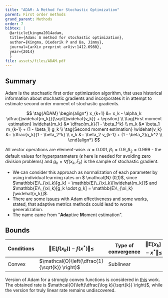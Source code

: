 ```yaml
---
title: "ADAM: A Method for Stochastic Optimization"
parent: First order methods
grand_parent: Methods
order: 7
bibtex: |
  @article{kingma2014adam,
  title={Adam: A method for stochastic optimization},
  author={Kingma, Diederik P and Ba, Jimmy},
  journal={arXiv preprint arXiv:1412.6980},
  year={2014}
  }
file: assets/files/ADAM.pdf
---
```

## Summary

Adam is the stochastic first order optimization algorithm, that uses historical information about stochastic gradients and incorporates it in attempt to estimate second order moment of stochastic gradients.

$$
\tag{ADAM}
\begin{align*}
x_{k+1} &= x_k - \alpha_k \dfrac{\widehat{m_k}}{\sqrt{\widehat{v_k}} + \epsilon} \\
\tag{First moment estimation}
\widehat{m_k} &= \dfrac{m_k}{1 - \beta_1^k} \\
m_k &= \beta_1 m_{k-1} + (1 - \beta_1) g_k \\
\tag{Second moment estimation}
\widehat{v_k} &= \dfrac{v_k}{1 - \beta_2^k} \\
v_k &= \beta_2 v_{k-1} + (1 - \beta_2)g_k^2 \\
\end{align*}
$$

All vector operations are element-wise. $\alpha = 0.001, \beta_1 = 0.9, \beta_2 = 0.999$ - the default values for hyperparameters ($\epsilon$ here is needed for avoiding zero division problems) and $g_k = \nabla f(x_k, \xi_k)$ is the sample of stochastic gradient.

* We can consider this approach as normalization of each parameter by using individual learning rates on $ \mathcal{N} (0,1)$, since $\mathbb{E}\_{\xi_k}[g_k] = \mathbb{E}\_{\xi_k}[\widehat{m_k}]$ and $\mathbb{E}\_{\xi_k}[g_k \odot g_k] = \mathbb{E}\_{\xi_k}[\widehat{v_k}]$.
* There are some [issues](https://www.fast.ai/2018/07/02/adam-weight-decay/) with Adam effectiveness and some [works](https://arxiv.org/pdf/1705.08292.pdf), stated, that adaptive metrics methods could lead to worse generalization.
* The name came from "**Ada**ptive **M**oment estimation".

## Bounds

| Conditions | $\Vert \mathbb{E} [f(x_k)] - f(x^*)\Vert \leq$ | Type of convergence | $\Vert \mathbb{E}[x_k] - x^* \Vert \leq$ |
| ---------- | ---------------------- | ------------------- | --------------------- |
| Convex | $\mathcal{O}\left(\dfrac{1}{\sqrt{k}} \right)$ | Sublinear |       |

Version of Adam for a strongly convex functions is considered in [this](https://arxiv.org/pdf/1905.02957.pdf) work. The obtained rate is $\mathcal{O}\left(\dfrac{\log k}{\sqrt{k}} \right)$, while the version for truly linear rate remains undiscovered.
